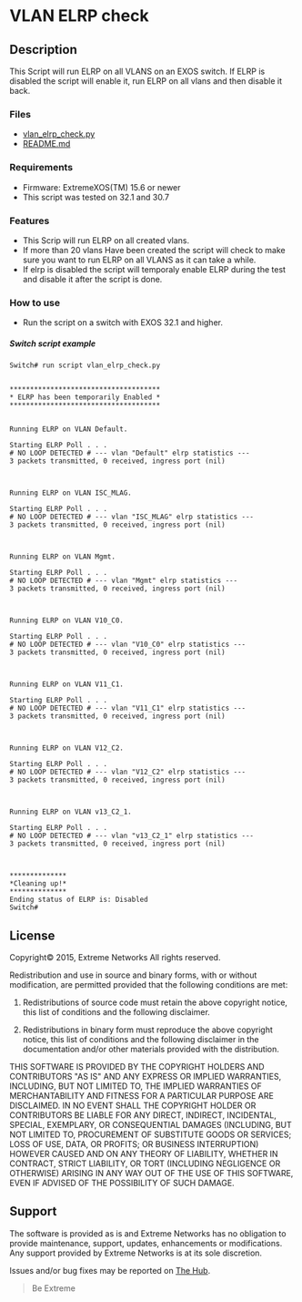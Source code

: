 # VLAN ELRP check

## Description
This Script will run ELRP on all VLANS on an EXOS switch.  If ELRP is disabled the script will enable it, run ELRP on all vlans and then disable it back.


### Files

* [vlan_elrp_check.py](vlan_elrp_check.py)
* [README.md](README.md)


### Requirements
* Firmware: ExtremeXOS(TM) 15.6 or newer
* This script was tested on 32.1 and 30.7

### Features
* This Scrip will run ELRP on all created vlans.
* If more than 20 vlans Have been created the script will check to make sure you want to run ELRP on all VLANS as it can take a while. 
* If elrp is disabled the script will temporaly enable ELRP during the test and disable it after the script is done.
 

### How to use
* Run the script on a switch with EXOS 32.1 and higher.

##### Switch script example
```
Switch# run script vlan_elrp_check.py


*************************************
* ELRP has been temporarily Enabled *
*************************************


Running ELRP on VLAN Default.

Starting ELRP Poll . . .
# NO LOOP DETECTED # --- vlan "Default" elrp statistics ---
3 packets transmitted, 0 received, ingress port (nil)



Running ELRP on VLAN ISC_MLAG.

Starting ELRP Poll . . .
# NO LOOP DETECTED # --- vlan "ISC_MLAG" elrp statistics ---
3 packets transmitted, 0 received, ingress port (nil)



Running ELRP on VLAN Mgmt.

Starting ELRP Poll . . .
# NO LOOP DETECTED # --- vlan "Mgmt" elrp statistics ---
3 packets transmitted, 0 received, ingress port (nil)



Running ELRP on VLAN V10_C0.

Starting ELRP Poll . . .
# NO LOOP DETECTED # --- vlan "V10_C0" elrp statistics ---
3 packets transmitted, 0 received, ingress port (nil)



Running ELRP on VLAN V11_C1.

Starting ELRP Poll . . .
# NO LOOP DETECTED # --- vlan "V11_C1" elrp statistics ---
3 packets transmitted, 0 received, ingress port (nil)



Running ELRP on VLAN V12_C2.

Starting ELRP Poll . . .
# NO LOOP DETECTED # --- vlan "V12_C2" elrp statistics ---
3 packets transmitted, 0 received, ingress port (nil)



Running ELRP on VLAN v13_C2_1.

Starting ELRP Poll . . .
# NO LOOP DETECTED # --- vlan "v13_C2_1" elrp statistics ---
3 packets transmitted, 0 received, ingress port (nil)



**************
*Cleaning up!*
**************
Ending status of ELRP is: Disabled
Switch# 
```

## License
Copyright© 2015, Extreme Networks
All rights reserved.

Redistribution and use in source and binary forms, with or without modification,
are permitted provided that the following conditions are met:

1. Redistributions of source code must retain the above copyright notice, this
list of conditions and the following disclaimer.

2. Redistributions in binary form must reproduce the above copyright notice,
this list of conditions and the following disclaimer in the documentation
and/or other materials provided with the distribution.

THIS SOFTWARE IS PROVIDED BY THE COPYRIGHT HOLDERS AND CONTRIBUTORS "AS IS" AND
ANY EXPRESS OR IMPLIED WARRANTIES, INCLUDING, BUT NOT LIMITED TO, THE IMPLIED
WARRANTIES OF MERCHANTABILITY AND FITNESS FOR A PARTICULAR PURPOSE ARE
DISCLAIMED. IN NO EVENT SHALL THE COPYRIGHT HOLDER OR CONTRIBUTORS BE LIABLE
FOR ANY DIRECT, INDIRECT, INCIDENTAL, SPECIAL, EXEMPLARY, OR CONSEQUENTIAL
DAMAGES (INCLUDING, BUT NOT LIMITED TO, PROCUREMENT OF SUBSTITUTE GOODS OR
SERVICES; LOSS OF USE, DATA, OR PROFITS; OR BUSINESS INTERRUPTION) HOWEVER
CAUSED AND ON ANY THEORY OF LIABILITY, WHETHER IN CONTRACT, STRICT LIABILITY,
OR TORT (INCLUDING NEGLIGENCE OR OTHERWISE) ARISING IN ANY WAY OUT OF THE USE
OF THIS SOFTWARE, EVEN IF ADVISED OF THE POSSIBILITY OF SUCH DAMAGE.

## Support
The software is provided as is and Extreme Networks has no obligation to provide
maintenance, support, updates, enhancements or modifications.
Any support provided by Extreme Networks is at its sole discretion.

Issues and/or bug fixes may be reported on [The Hub](https://community.extremenetworks.com/).

>Be Extreme
